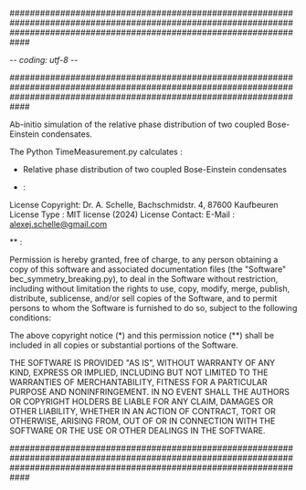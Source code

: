 ############################################################################################################################################################################


 -*- coding: utf-8 -*-


############################################################################################################################################################################
                                                                                                                                              																										  
   Ab-initio simulation of the relative phase distribution of two coupled Bose-Einstein condensates.


   The Python TimeMeasurement.py calculates :

   - Relative phase distribution of two coupled Bose-Einstein condensates 
 
  * :
 
   License Copyright:  Dr. A. Schelle, Bachschmidstr. 4, 87600 Kaufbeuren 
   License Type :      MIT license (2024)
   License Contact:    E-Mail : alexej.schelle@gmail.com
 
   ** : 

   Permission is hereby granted, free of charge, to any person obtaining a copy of this software and associated documentation files 
   (the "Software" bec_symmetry_breaking.py), to deal in the Software without restriction, including without limitation the rights to use, 
   copy, modify, merge, publish, distribute, sublicense, and/or sell copies of the Software, and to permit persons to whom the Software is 
   furnished to do so, subject to the following conditions:
 
   The above copyright notice (*) and this permission notice (**) shall be included in all copies or substantial portions of the Software.
 
   THE SOFTWARE IS PROVIDED "AS IS", WITHOUT WARRANTY OF ANY KIND, EXPRESS OR IMPLIED, INCLUDING BUT NOT LIMITED TO THE WARRANTIES OF MERCHANTABILITY, 
   FITNESS FOR A PARTICULAR PURPOSE AND NONINFRINGEMENT. IN NO EVENT SHALL THE AUTHORS OR COPYRIGHT HOLDERS BE LIABLE FOR ANY CLAIM, DAMAGES OR OTHER LIABILITY, 
   WHETHER IN AN ACTION OF CONTRACT, TORT OR OTHERWISE, ARISING FROM, OUT OF OR IN CONNECTION WITH THE SOFTWARE OR THE USE OR OTHER DEALINGS IN THE SOFTWARE.


############################################################################################################################################################################

